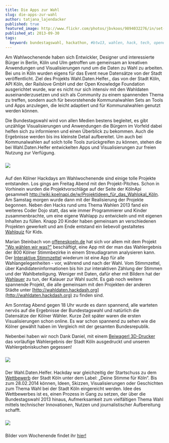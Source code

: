 ```yaml
---
title: Die Apps zur Wahl
slug: die-apps-zur-wahl
author: tatjana_lajendacker
published: true
featured_image: http://www.flickr.com/photos/jbvkoos/9894032276/in/set-72157635795929203
published_at: 2013-09-30
tags:
  keyword: bundestagswahl, hackathon, #btw13, wahlen, hack, tech, opendata, open, data, coderdojo, dojo, coder
---
```

Am Wahlwochenende haben sich Entwickler, Designer und interessierte Bürger in Berlin, Köln und Ulm getroffen um gemeinsam an kreativen Anwendungen und Visualisierungen rund um die Daten zu Wahl zu arbeiten. Bei uns in Köln wurden eigens für das Event neue Datensätze von der Stadt veröffentlicht. Ziel des Projekts Wahl.Daten.Helfer., das von der Stadt Köln, API Köln, der Railslove GmbH und der Open Knowledge Foundation ausgerichtet wurde, war es nicht nur sich intensiv mit den Wahldaten auseinanderzusetzen und sich als Community zu einem spannenden Thema zu treffen, sondern auch für bevorstehende Kommunalwahlen Sets an Tools und Apps anzulegen, die leicht adaptiert und für Kommunalwahlen genutzt werden können.

Die Bundestagswahl wird von allen Medien bestens begleitet, es gibt unzählige Visualisierungen und Anwendungen die Bürgern im Vorfeld dabei helfen sich zu informieren und einen Überblick zu bekommen. Auch die Ergebnisse werden bis ins kleinste Detail aufbereitet. Um auch bei Kommunalwahlen auf solch tolle Tools zurückgreifen zu können, stehen die bei Wahl.Daten.Helfer entwickelten Apps und Visualisierungen zur freien Nutzung zur Verfügung.

<img src='https://dl.dropboxusercontent.com/u/1490556/hackpad.com_ZcouHpV15W2_p.20989_1380189484822_9894025854_1d6a601112_c.jpg' style='margin-top: 10px; margin-bottom: 10px; clear:left'>

Auf den Kölner Hackdays am Wahlwochenende sind einige tolle Projekte entstanden. Los gings am Freitag Abend mit den Projekt-Pitches. Schon in Vorhinein wurden die Projektvorschläge auf der Seite der KölnApi gesammelt http://wiki.koelnapi.de/w/Projektideen_für_das_Wahlokal_Köln.
Am Samstag morgen wurde dann mit der Realisierung der Projekte begonnen. Neben den Hacks rund ums Thema Wahlen 2013 fand ein weiteres Coder Dojo statt, das wie immer Programmierer und Kinder zusammenbrachte, um eine eigene Wahlapp zu entwickeln und mit eigenen Inhalten zu füllen. Knapp 20 Kinder haben gemeinsam an verschiedenen Projekten gewerkelt und am Ende entstand ein liebevoll gestaltetes [Wahlquiz](http://wahlquiz.mehreinfach.de) für Kids.

Marian Steinbach von [offeneskoeln.de](http://offeneskoeln.de) hat sich vor allem mit dem Projekt ["Wo wählen wir was?"](http://offeneskoeln.de/lab/wahlanalyse/) beschäftigt, eine App mit der man das Wahlergebnis der 800 Kölner Stimmbezirke in einem Streudiagramm analysieren kann. Der [Interaktive Stimmzettel](http://stimmzettel.herokuapp.com) wiederum ist eine App für alle Wahlangelegenheiten - vor, während und nach der Wahl. Vom Stimmzettel, über Kandidateninformationen bis hin zur interaktiven Zählung der Stimmen und der Wahlbeteiligung. Weniger mit Daten, dafür eher mit Bildern hat der [Wahlauer](http://wahlauer.de) zu tun, der Kalauer zur Wahl sucht.
Es gab noch weitere spannende Projekt, die alle gemeinsam mit den Projekten der anderen Städte unter [http://wahldaten.hackdash.org](http://wahldaten.hackdash.org) zu finden sind.

Am Sonntag Abend gegen 18 Uhr wurde es dann spannend, alle warteten nervös auf die Ergebnisse der Bundestagswahl und natürlich die Datensätze der Kölner Wähler. Kurze Zeit später waren die ersten Visualisierungen schon online. Es war schon spannend zu sehen wie die Kölner gewählt haben im Vergleich mit der gesamten Bundesrepublik.

Nebenbei haben wir noch Dank Daniel, mit einem [Beiwagerl 3D-Drucker](http://beiwagerl.at/) das vorläufige Wahlergebnis der Stadt Köln ausgedruckt und unseren Wahlergebniskuchen gegessen!

<img src='https://dl.dropboxusercontent.com/u/1490556/hackpad.com_ZcouHpV15W2_p.31394_1380190557360_3D-Wahlergebnis.png' style='margin-top: 10px; margin-bottom: 10px; clear:left'>

Der Wahl.Daten.Helfer. Hackday war gleichzeitig der Startschuss zu dem [Wettbewerb](http://www.offenedaten-koeln.de/2013/09/deine-stimme-fuer-koeln/) der Stadt Köln unter dem Label: „Deine Stimme für Köln“. Bis zum 28.02.2014 können, Ideen, Skizzen, Visualisierungen oder Geschichten zum Thema Wahl bei der Stadt Köln eingereicht werden. Idee des Wettbewerbes ist es, einen Prozess in Gang zu setzen, der über die Bundestagswahl 2013 hinaus, Aufmerksamkeit zum vielfältigen Thema Wahl mittels technischer Innovationen, Nutzen und journalistischer Aufbereitung schafft.

<img src='https://dl.dropboxusercontent.com/u/1490556/hackpad.com_ZcouHpV15W2_p.20989_1380189464622_9894144653_0d1fb16ff1_c.jpg' style='margin-top: 10px; margin-bottom: 10px; clear:left'>

Bilder vom Wochenende findet ihr [hier!](http://www.flickr.com/photos/jbvkoos/sets/72157635795929203/)
